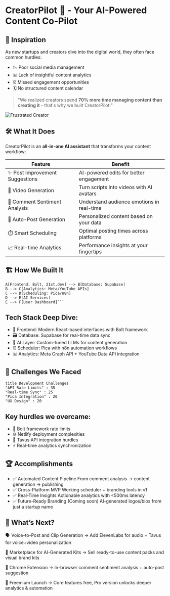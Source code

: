# CreatorPilot 🚀 - Your AI-Powered Content Co-Pilot
## 🌟 Inspiration

As new startups and creators dive into the digital world, they often face common hurdles:

- 📉 Poor social media management
- 📊 Lack of insightful content analytics
- ⏰ Missed engagement opportunities
- 🗓️ No structured content calendar

> "We realized creators spend **70% more time managing content than creating it** - that's why we built CreatorPilot!"

![Frustrated Creator](https://media.giphy.com/media/3o7TKSjRrfIPjeiVyM/giphy.gif)

## 🛠️ What It Does

CreatorPilot is an **all-in-one AI assistant** that transforms your content workflow:

| Feature | Benefit |
|---------|---------|
| ✨ Post Improvement Suggestions | AI-powered edits for better engagement |
| 🎥 Video Generation | Turn scripts into videos with AI avatars |
| 🧠 Comment Sentiment Analysis | Understand audience emotions in real-time |
| 🤖 Auto-Post Generation | Personalized content based on your data |
| ⏱️ Smart Scheduling | Optimal posting times across platforms |
| 📈 Real-time Analytics | Performance insights at your fingertips |

## 🏗️ How We Built It
    A[Frontend: Bolt, 21st.dev] --> B[Database: Supabase]
    B --> C[Analytics: Meta/YouTube APIs]
    C --> D[Scheduling: Pica/n8n]
    D --> E[AI Services]
    E --> F[User Dashboard]```

## Tech Stack Deep Dive:
- 🧩 Frontend: Modern React-based interfaces with Bolt framework
- 🗃️ Database: Supabase for real-time data sync
- 🤖 AI Layer: Custom-tuned LLMs for content generation
- ⏰ Scheduler: Pica with n8n automation workflows
- 📊 Analytics: Meta Graph API + YouTube Data API integration

## 🧗 Challenges We Faced
    title Development Challenges
    "API Rate Limits" : 35
    "Real-time Sync" : 25
    "Pica Integration" : 20
    "UX Design" : 20

## Key hurdles we overcame:
- 🚧 Bolt framework rate limits
- 🌐 Netlify deployment complexities
- 🔄 Tavus API integration hurdles
- ⚡ Real-time analytics synchronization

## 🏆 Accomplishments
- ✅ Automated Content Pipeline
From comment analysis → content generation → publishing
- ✅ Cross-Platform MVP
Working scheduler + branding tools in v1
- ✅ Real-Time Insights
Actionable analytics with <500ms latency
- ✅ Future-Ready Branding
(Coming soon) AI-generated logos/bios from just a startup name

## 🔮 What’s Next?
🗣️ Voice-to-Post and Clip Generation
→ Add ElevenLabs for audio + Tavus for voice+video personalization

🛒 Marketplace for AI-Generated Kits
→ Sell ready-to-use content packs and visual brand kits

🧩 Chrome Extension
→ In-browser comment sentiment analysis + auto-post suggestion

💸 Freemium Launch
→ Core features free, Pro version unlocks deeper analytics & automation
